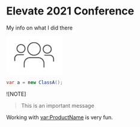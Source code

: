 # Elevate 2021 Conference

My info on what I did there

<img style="display:block;" src="people.png" />

```cs
var a = new ClassA();
```

![NOTE]
>
> This is an important message
>

Working with <var:ProductName> is very fun.